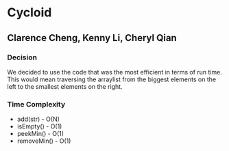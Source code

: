 # Cycloid
## Clarence Cheng, Kenny Li, Cheryl Qian
### Decision
We decided to use the code that was the most efficient in terms of run time. This would mean traversing the arraylist from the biggest elements on the left to the smallest elements on the right.
### Time Complexity
* add(str) - O(N)
* isEmpty() - O(1)
* peekMin() - O(1)
* removeMin() - O(1)

